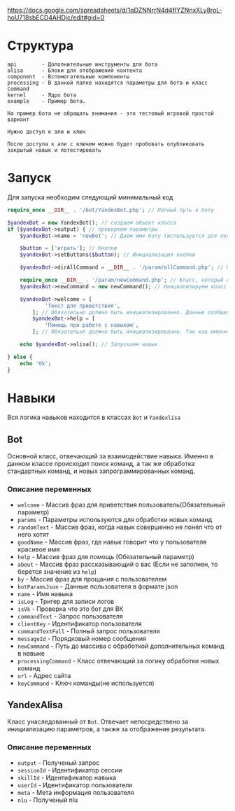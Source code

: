 https://docs.google.com/spreadsheets/d/1qDZNNrrN4d4fIYZNnxXLy8roL-hoU718sbECD4AHDjc/edit#gid=0

# Структура
```$xslt
api        - Дополнительные инструменты для бота 
alisa      - Блоки для отображения контента
component  - Вспомогательные компоненты
processing - В данной папке находятся параметры для бота и класс Command
kernel     - Ядро бота
example    - Пример бота.

На пример бота не обращать внимания - это тестовый игровой простой вариант

Нужно доступ к апи и ключ

После доступа к апи с ключем можно будет пробовать опубликовать закрытый навык и потестировать
```

# Запуск
Для запуска необходим следующий минимальный код
```php
require_once __DIR__ . '/bot/YandexBot.php'; // Полный путь к боту

$yandexBot = new YandexBot(); // создаем объект класса
if ($yandexBot->output) { // проверяем параметры
    $yandexBot->name = 'newBot'; // Даем имя боту (используется для логов)

    $button = ['играть']; // Кнопки
    $yandexBot->setButtons($button); // Инициализация кнопки

    $yandexBot->dirAllCommand = __DIR__ . '/param/allCommand.php'; // Путь к своим командам, которые должны обрабатываться

    require_once __DIR__ . '/param/newCommand.php'; // Класс, который обрабатывает новые команды
    $yandexBot->newCommand = new newCommand(); // Инициализируем класс

    $yandexBot->welcome = [
            'Текст для приветствия',
        ]; // Обязательно должно быть инициализированно. Данные сообщения получает пользователь при заходе в навык, а так же при приветствии пользователя.
        $yandexBot->help = [
            'Помощь при работе с навыком',
        ]; // Обязательнл должно быть инициализированно. Так как именно из этого текста пользователь понимает что делает навык. Так же необходимо чтобы пройти модерацию.

    echo $yandexBot->alisa(); // Запускаем навык

} else {
    echo 'Ok';
}
```


# Навыки
Вся логика навыков находится в классах `Bot` и `Yandexlisa`
## Bot
Основной класс, отвечающий за взаимодействие навыка. 
Именно в данном классе происходит поиск команд, а так же обработка стандартных команд, и новых запрограммированных команд.
### Описание переменных
- `welcome` - Массив фраз для приветствия пользователь(Обязательный параметр)
- `params` - Параметры используются для обработки новых команд
- `randomText` - Массив фраз, когда навык совершенно не понял что от него хотят
- `goodName` - Массив фраз, где навык говорит что у пользователя красивое имя
- `help` - Массив фраз для помощь (Обязательный параметр)
- `about` - Массив фраз рассказывающий о вас (Если не заполнен, то берется значение из `help`)
- `by` - Массив фраз для прощания с пользователем
- `botParamsJson` - Данные пользователя в формате json
- `name` - Имя навыка
- `isLog` - Тригер для записи логов
- `isVk` - Проверка что это бот для ВК
- `commandText` - Запрос пользователя
- `clientKey` - Идентификатор пользователя
- `commandTextFull` - Полный запрос пользователя
- `messageId` - Порядковый номер сообщения
- `newCommand` - Путь до массива с обработкой дополнительных команд в навыке
- `processingCommand` - Класс отвечающий за логику обработки новых команд
- `url` - Адрес сайта
- `keyCommand` - Ключ команды(не используется)

## YandexAlisa
Класс унаследованный от `Bot`.
Отвечает непосредствено за инициализацию параметров, а также за отображение результата.
### Описание переменных

- `output` - Полученый запрос
- `sessionId` - Идентификатор сессии
- `skillId` - Идентификатор навыка
- `userId` - Идентификатор пользователя
- `meta` - Мета информация пользователя
- `nlu` - Полученый nlu

